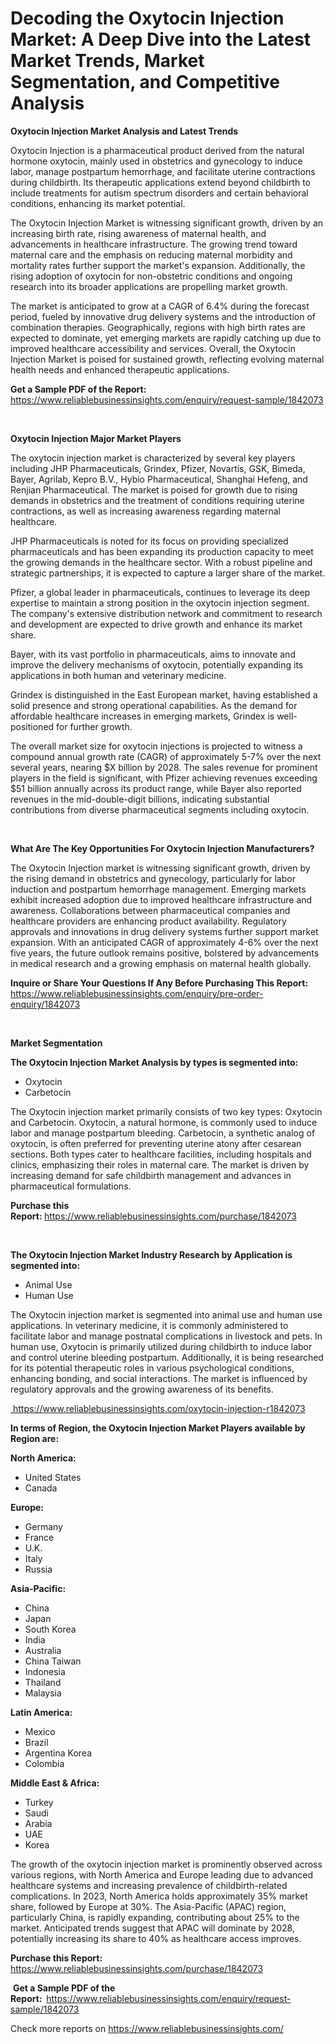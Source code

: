 <p><h1>Decoding the Oxytocin Injection Market: A Deep Dive into the Latest Market Trends, Market Segmentation, and Competitive Analysis</h1></p><p><strong>Oxytocin Injection Market Analysis and Latest Trends</strong></p>
<p><p>Oxytocin Injection is a pharmaceutical product derived from the natural hormone oxytocin, mainly used in obstetrics and gynecology to induce labor, manage postpartum hemorrhage, and facilitate uterine contractions during childbirth. Its therapeutic applications extend beyond childbirth to include treatments for autism spectrum disorders and certain behavioral conditions, enhancing its market potential. </p><p>The Oxytocin Injection Market is witnessing significant growth, driven by an increasing birth rate, rising awareness of maternal health, and advancements in healthcare infrastructure. The growing trend toward maternal care and the emphasis on reducing maternal morbidity and mortality rates further support the market's expansion. Additionally, the rising adoption of oxytocin for non-obstetric conditions and ongoing research into its broader applications are propelling market growth.</p><p>The market is anticipated to grow at a CAGR of 6.4% during the forecast period, fueled by innovative drug delivery systems and the introduction of combination therapies. Geographically, regions with high birth rates are expected to dominate, yet emerging markets are rapidly catching up due to improved healthcare accessibility and services. Overall, the Oxytocin Injection Market is poised for sustained growth, reflecting evolving maternal health needs and enhanced therapeutic applications.</p></p>
<p><strong>Get a Sample PDF of the Report:&nbsp;</strong> <a href="https://www.reliablebusinessinsights.com/enquiry/request-sample/1842073?utm_campaign=96&utm_medium=2&utm_source=Github&utm_content=ia&utm_term=31122024&utm_id=oxytocin-injection">https://www.reliablebusinessinsights.com/enquiry/request-sample/1842073</a></p>
<p>&nbsp;</p>
<p><strong>Oxytocin Injection Major Market Players</strong></p>
<p><p>The oxytocin injection market is characterized by several key players including JHP Pharmaceuticals, Grindex, Pfizer, Novartis, GSK, Bimeda, Bayer, Agrilab, Kepro B.V., Hybio Pharmaceutical, Shanghai Hefeng, and Renjian Pharmaceutical. The market is poised for growth due to rising demands in obstetrics and the treatment of conditions requiring uterine contractions, as well as increasing awareness regarding maternal healthcare.</p><p>JHP Pharmaceuticals is noted for its focus on providing specialized pharmaceuticals and has been expanding its production capacity to meet the growing demands in the healthcare sector. With a robust pipeline and strategic partnerships, it is expected to capture a larger share of the market.</p><p>Pfizer, a global leader in pharmaceuticals, continues to leverage its deep expertise to maintain a strong position in the oxytocin injection segment. The company's extensive distribution network and commitment to research and development are expected to drive growth and enhance its market share.</p><p>Bayer, with its vast portfolio in pharmaceuticals, aims to innovate and improve the delivery mechanisms of oxytocin, potentially expanding its applications in both human and veterinary medicine.</p><p>Grindex is distinguished in the East European market, having established a solid presence and strong operational capabilities. As the demand for affordable healthcare increases in emerging markets, Grindex is well-positioned for further growth.</p><p>The overall market size for oxytocin injections is projected to witness a compound annual growth rate (CAGR) of approximately 5-7% over the next several years, nearing $X billion by 2028. The sales revenue for prominent players in the field is significant, with Pfizer achieving revenues exceeding $51 billion annually across its product range, while Bayer also reported revenues in the mid-double-digit billions, indicating substantial contributions from diverse pharmaceutical segments including oxytocin.</p></p>
<p>&nbsp;</p>
<p><strong>What Are The Key Opportunities For Oxytocin Injection Manufacturers?</strong></p>
<p><p>The Oxytocin Injection market is witnessing significant growth, driven by the rising demand in obstetrics and gynecology, particularly for labor induction and postpartum hemorrhage management. Emerging markets exhibit increased adoption due to improved healthcare infrastructure and awareness. Collaborations between pharmaceutical companies and healthcare providers are enhancing product availability. Regulatory approvals and innovations in drug delivery systems further support market expansion. With an anticipated CAGR of approximately 4-6% over the next five years, the future outlook remains positive, bolstered by advancements in medical research and a growing emphasis on maternal health globally.</p></p>
<p><strong>Inquire or Share Your Questions If Any Before Purchasing This Report:</strong> <a href="https://www.reliablebusinessinsights.com/enquiry/pre-order-enquiry/1842073?utm_campaign=96&utm_medium=2&utm_source=Github&utm_content=ia&utm_term=31122024&utm_id=oxytocin-injection">https://www.reliablebusinessinsights.com/enquiry/pre-order-enquiry/1842073</a></p>
<p>&nbsp;</p>
<p><strong>Market Segmentation</strong></p>
<p><strong>The Oxytocin Injection Market Analysis by types is segmented into:</strong></p>
<p><ul><li>Oxytocin</li><li>Carbetocin</li></ul></p>
<p><p>The Oxytocin injection market primarily consists of two key types: Oxytocin and Carbetocin. Oxytocin, a natural hormone, is commonly used to induce labor and manage postpartum bleeding. Carbetocin, a synthetic analog of oxytocin, is often preferred for preventing uterine atony after cesarean sections. Both types cater to healthcare facilities, including hospitals and clinics, emphasizing their roles in maternal care. The market is driven by increasing demand for safe childbirth management and advances in pharmaceutical formulations.</p></p>
<p><strong>Purchase this Report:&nbsp;</strong><a href="https://www.reliablebusinessinsights.com/purchase/1842073?utm_campaign=96&utm_medium=2&utm_source=Github&utm_content=ia&utm_term=31122024&utm_id=oxytocin-injection">https://www.reliablebusinessinsights.com/purchase/1842073</a></p>
<p>&nbsp;</p>
<p><strong>The Oxytocin Injection Market Industry Research by Application is segmented into:</strong></p>
<p><ul><li>Animal Use</li><li>Human Use</li></ul></p>
<p><p>The Oxytocin injection market is segmented into animal use and human use applications. In veterinary medicine, it is commonly administered to facilitate labor and manage postnatal complications in livestock and pets. In human use, Oxytocin is primarily utilized during childbirth to induce labor and control uterine bleeding postpartum. Additionally, it is being researched for its potential therapeutic roles in various psychological conditions, enhancing bonding, and social interactions. The market is influenced by regulatory approvals and the growing awareness of its benefits.</p></p>
<p><a href="https://www.reliablebusinessinsights.com/oxytocin-injection-r1842073?utm_campaign=96&utm_medium=2&utm_source=Github&utm_content=ia&utm_term=31122024&utm_id=oxytocin-injection">&nbsp;https://www.reliablebusinessinsights.com/oxytocin-injection-r1842073</a></p>
<p><strong>In terms of Region, the Oxytocin Injection Market Players available by Region are:</strong></p>
<p>
    <p> <strong> North America: </strong>
        <ul>
            <li>United States</li>
            <li>Canada</li>
        </ul>
        </p> 
    <p> <strong> Europe: </strong>
        <ul>
            <li>Germany</li>
            <li>France</li>
            <li>U.K.</li>
            <li>Italy</li>
            <li>Russia</li>
        </ul>
        </p> 
    <p> <strong> Asia-Pacific: </strong>
        <ul>
            <li>China</li>
            <li>Japan</li>
            <li>South Korea</li>
            <li>India</li>
            <li>Australia</li>
            <li>China Taiwan</li>
            <li>Indonesia</li>
            <li>Thailand</li>
            <li>Malaysia</li>
        </ul>
        </p> 
    <p> <strong> Latin America: </strong>
        <ul>
            <li>Mexico</li>
            <li>Brazil</li>
            <li>Argentina Korea</li>
            <li>Colombia</li>
        </ul>
        </p> 
    <p> <strong> Middle East & Africa: </strong>
        <ul>
            <li>Turkey</li>
            <li>Saudi</li>
            <li>Arabia</li>
            <li>UAE</li>
            <li>Korea</li>
        </ul>
    </p>
    </p>
<p><p>The growth of the oxytocin injection market is prominently observed across various regions, with North America and Europe leading due to advanced healthcare systems and increasing prevalence of childbirth-related complications. In 2023, North America holds approximately 35% market share, followed by Europe at 30%. The Asia-Pacific (APAC) region, particularly China, is rapidly expanding, contributing about 25% to the market. Anticipated trends suggest that APAC will dominate by 2028, potentially increasing its share to 40% as healthcare access improves.</p></p>
<p><strong>Purchase this Report: </strong><a href="https://www.reliablebusinessinsights.com/purchase/1842073?utm_campaign=96&utm_medium=2&utm_source=Github&utm_content=ia&utm_term=31122024&utm_id=oxytocin-injection">https://www.reliablebusinessinsights.com/purchase/1842073</a></p>
<p>&nbsp;<strong>Get a Sample PDF of the Report:&nbsp;&nbsp;</strong><a href="https://www.reliablebusinessinsights.com/enquiry/request-sample/1842073?utm_campaign=96&utm_medium=2&utm_source=Github&utm_content=ia&utm_term=31122024&utm_id=oxytocin-injection">https://www.reliablebusinessinsights.com/enquiry/request-sample/1842073</a></p>
<p><strong></strong></p>
<p>Check more reports on <a href="https://www.reliablebusinessinsights.com/?utm_campaign=96&utm_medium=2&utm_source=Github&utm_content=ia&utm_term=31122024&utm_id=oxytocin-injection">https://www.reliablebusinessinsights.com/</a></p>